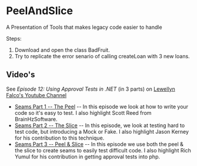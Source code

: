 # PeelAndSlice
A Presentation of Tools that makes legacy code easier to handle

Steps:
1. Download and open the class BadFruit.
1. Try to replicate the error senario of calling createLoan with 3 new loans.


## Video's
See _Episode 12: Using Approval Tests in .NET_ (in 3 parts) on
[Lewellyn Falco's Youtube Channel](https://www.youtube.com/user/isidoreus)
* [Seams Part 1 -- The Peel](https://www.youtube.com/watch?v=p0tILwRZH5Q) -- In this episode we look at how to write your code so it's easy to test.
  I also highlight Scott Reed from BrainHzSoftware.
* [Seams Part 2 -- The Slice](https://www.youtube.com/watch?v=PY5msaYNPrI) -- In this episode, we look at testing hard to test code, but introducing a Mock or Fake.
  I also highlight Jason Kerney for his contribution to this technique.
* [Seams Part 3 -- Peel & Slice](https://www.youtube.com/watch?v=sXqRWXWiXYo) -- In this episode we use both the peel & the slice to create seams to easily test difficult code.
  I also highlight Rich Yumul for his contribution in getting approval tests into php.
